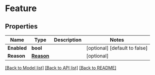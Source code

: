 # Feature

## Properties
Name | Type | Description | Notes
------------ | ------------- | ------------- | -------------
**Enabled** | **bool** |  | [optional] [default to false]
**Reason** | [**Reason**](Reason.md) |  | [optional] 

[[Back to Model list]](../README.md#documentation-for-models) [[Back to API list]](../README.md#documentation-for-api-endpoints) [[Back to README]](../README.md)


